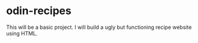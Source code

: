 # odin-recipes
This will be a basic project. I will build a ugly but functioning recipe website using HTML.